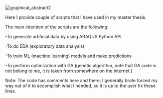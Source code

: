 
![graphical_abstract2](https://github.com/user-attachments/assets/a56eed2a-4662-4d9c-8716-11cd4bb4b9a3)

Here I provide couple of scripts that I have used in my master thesis.

The main intention of the scripts are the following:

-To generate artificial data by using ABAQUS Python API

-To do EDA (exploratory data analysis)

-To train ML (machine learning) models and make predictions

-To perform optimization with GA (genetic algorithm, note that GA code is not belong to me, it is taken from somewhere on the internet.)


Note: The code has comments here and there, I generally brute forced my way out of it to accomplish what I needed, so it is up to the user fix those lines.
